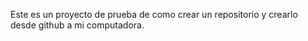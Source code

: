 Este es un proyecto de prueba de como crear un repositorio y crearlo desde github a mi computadora.
